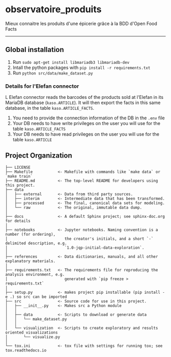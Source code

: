 observatoire_produits
==============================

Mieux connaitre les produits d'une épicerie grâce à la BDD d'Open Food Facts

--------

## Global installation

1. Run `sudo apt-get install libmariadb3 libmariadb-dev`
1. Intall the python packages with `pip install -r requirements.txt`
1. Run `python src/data/make_dataset.py`

### Details for l'Elefan connector
L Elefan connector reads the barcodes of the products sold at l'Elefan in its MariaDB database (`kaso.ARTICLE`). It will then export the facts in this same database, in the table `kaso.ARTICLE_FACTS`.

1. You need to provide the connection information of the DB in the `.env` file
1. Your DB needs to have write privileges on the user you will use for the table  `kaso.ARTICLE_FACTS`
1. Your DB needs to have read privileges on the user you will use for the table  `kaso.ARTICLE`
   


Project Organization
------------

    ├── LICENSE
    ├── Makefile           <- Makefile with commands like `make data` or `make train`
    ├── README.md          <- The top-level README for developers using this project.
    ├── data
    │   ├── external       <- Data from third party sources.
    │   ├── interim        <- Intermediate data that has been transformed.
    │   ├── processed      <- The final, canonical data sets for modeling.
    │   └── raw            <- The original, immutable data dump.
    │
    ├── docs               <- A default Sphinx project; see sphinx-doc.org for details
    │
    ├── notebooks          <- Jupyter notebooks. Naming convention is a number (for ordering),
    │                         the creator's initials, and a short `-` delimited description, e.g.
    │                         `1.0-jqp-initial-data-exploration`.
    │
    ├── references         <- Data dictionaries, manuals, and all other explanatory materials.
    │
    ├── requirements.txt   <- The requirements file for reproducing the analysis environment, e.g.
    │                         generated with `pip freeze > requirements.txt`
    │
    ├── setup.py           <- makes project pip installable (pip install -e .) so src can be imported
    ├── src                <- Source code for use in this project.
    │   ├── __init__.py    <- Makes src a Python module
    │   │
    │   ├── data           <- Scripts to download or generate data
    │   │   └── make_dataset.py
    │   │
    │   └── visualization  <- Scripts to create exploratory and results oriented visualizations
    │       └── visualize.py
    │
    └── tox.ini            <- tox file with settings for running tox; see tox.readthedocs.io


